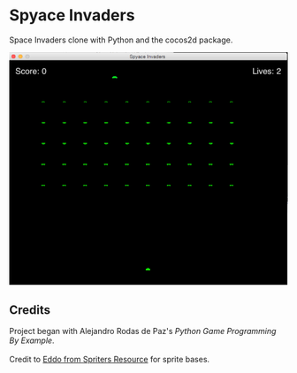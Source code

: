 # Spyace Invaders
Space Invaders clone with Python and the cocos2d package.

<img src="https://raw.githubusercontent.com/gingeleski/spyace-invaders/master/screenshot.png">

## Credits
Project began with Alejandro Rodas de Paz's <i>Python Game Programming By Example</i>.<br><br>
Credit to <a href="http://www.spriters-resource.com/arcade/spaceinv/sheet/8593/">Eddo from Spriters Resource</a> for sprite bases.

